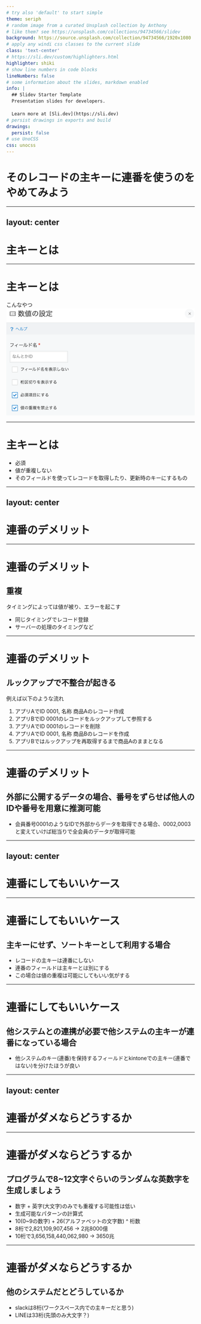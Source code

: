 ```yaml
---
# try also 'default' to start simple
theme: seriph
# random image from a curated Unsplash collection by Anthony
# like them? see https://unsplash.com/collections/94734566/slidev
background: https://source.unsplash.com/collection/94734566/1920x1080
# apply any windi css classes to the current slide
class: 'text-center'
# https://sli.dev/custom/highlighters.html
highlighter: shiki
# show line numbers in code blocks
lineNumbers: false
# some information about the slides, markdown enabled
info: |
  ## Slidev Starter Template
  Presentation slides for developers.

  Learn more at [Sli.dev](https://sli.dev)
# persist drawings in exports and build
drawings:
  persist: false
# use UnoCSS
css: unocss
---
```


# そのレコードの主キーに連番を使うのをやめてみよう

---
layout: center
---

# 主キーとは

---

# 主キーとは

こんなやつ
![img](img/img1.png)

---

# 主キーとは

- 必須
- 値が重複しない
- そのフィールドを使ってレコードを取得したり、更新時のキーにするもの

---
layout: center
---

# 連番のデメリット

---

# 連番のデメリット

## 重複

タイミングによっては値が被り、エラーを起こす

- 同じタイミングでレコード登録
- サーバーの処理のタイミングなど

---

# 連番のデメリット

## ルックアップで不整合が起きる

例えば以下のような流れ

1. アプリAでID 0001, 名称 商品Aのレコード作成
2. アプリBでID 0001のレコードをルックアップして参照する
3. アプリAでID 0001のレコードを削除
4. アプリAでID 0001, 名称 商品Bのレコードを作成
5. アプリBではルックアップを再取得するまで商品Aのままとなる

---

# 連番のデメリット

## 外部に公開するデータの場合、番号をずらせば他人のIDや番号を用意に推測可能

- 会員番号0001のようなIDで外部からデータを取得できる場合、0002,0003と変えていけば総当りで全会員のデータが取得可能

---
layout: center
---

# 連番にしてもいいケース

---

# 連番にしてもいいケース

## 主キーにせず、ソートキーとして利用する場合

- レコードの主キーは連番にしない
- 連番のフィールドは主キーとは別にする
- この場合は値の重複は可能にしてもいい気がする

---

# 連番にしてもいいケース

## 他システムとの連携が必要で他システムの主キーが連番になっている場合

- 他システムのキー(連番)を保持するフィールドとkintoneでの主キー(連番ではない)を分けたほうが良い

---
layout: center
---

# 連番がダメならどうするか

---

# 連番がダメならどうするか

## プログラムで8~12文字ぐらいのランダムな英数字を生成しましょう

- 数字 + 英字(大文字)のみでも重複する可能性は低い
- 生成可能なパターンの計算式
- 10(0~9の数字) + 26(アルファベットの文字数) ^ 桁数
- 8桁で2,821,109,907,456 -> 2兆8000億
- 10桁で3,656,158,440,062,980 -> 3650兆

---

# 連番がダメならどうするか

## 他のシステムだとどうしているか

- slackは8桁(ワークスペース内での主キーだと思う)
- LINEは33桁(先頭のみ大文字？)
